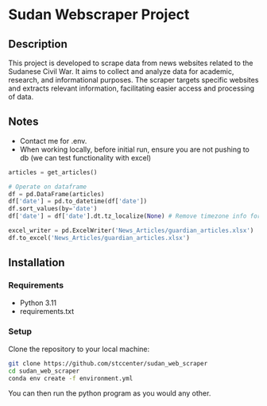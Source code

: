 # Sudan Webscraper Project

## Description
This project is developed to scrape data from news websites related to the Sudanese Civil War. It aims to collect and analyze data for academic, research, and informational purposes. The scraper targets specific websites and extracts relevant information, facilitating easier access and processing of data.

## Notes
 - Contact me for .env.
 - When working locally, before initial run, ensure you are not pushing to db (we can test functionality with excel)

```python
articles = get_articles()

# Operate on dataframe
df = pd.DataFrame(articles)
df['date'] = pd.to_datetime(df['date'])
df.sort_values(by='date')
df['date'] = df['date'].dt.tz_localize(None) # Remove timezone info for excel compatibility

excel_writer = pd.ExcelWriter('News_Articles/guardian_articles.xlsx')
df.to_excel('News_Articles/guardian_articles.xlsx')

```


## Installation

### Requirements
- Python 3.11
- requirements.txt

### Setup
Clone the repository to your local machine:
```bash
git clone https://github.com/stccenter/sudan_web_scraper
cd sudan_web_scraper
conda env create -f environment.yml

```
You can then run the python program as you would any other.
